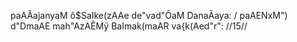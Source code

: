 paAÂajanyaM ô$SaIke(zAAe de"vad"ÔaM DanaÃaya: /
paAENxM") d"DmaAE mah"AzAÊMÿ BaImak(maAR va{k(Aed"r": //15//